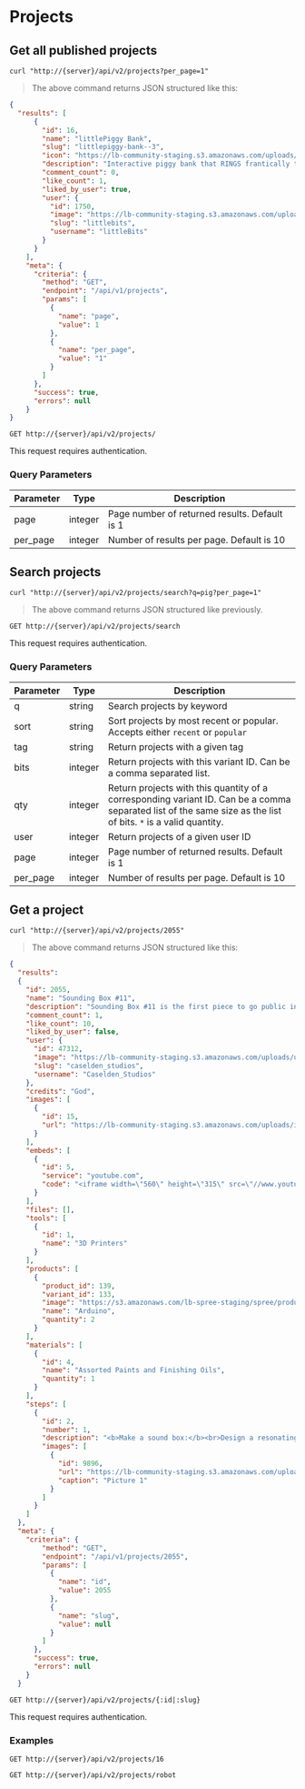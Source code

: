# Projects

## Get all published projects

```shell
curl "http://{server}/api/v2/projects?per_page=1"
```

> The above command returns JSON structured like this:

```json
{
  "results": [
      {
        "id": 16,
        "name": "littlePiggy Bank",
        "slug": "littlepiggy-bank--3",
        "icon": "https://lb-community-staging.s3.amazonaws.com/uploads/image/asset/776/small_pig3_interaction2_highRes.jpg",
        "description": "Interactive piggy bank that RINGS frantically to thank you for feeding it, BUZZES and LIGHTS up when you pet it’s ear, and SITS quietly when you want it to!<br>",
        "comment_count": 0,
        "like_count": 1,
        "liked_by_user": true,
        "user": {
          "id": 1750,
          "image": "https://lb-community-staging.s3.amazonaws.com/uploads/user/avatar/17/small_icon-green-ohhh.png",
          "slug": "littlebits",
          "username": "littleBits"
        }
      }
    ],
    "meta": {
      "criteria": {
        "method": "GET",
        "endpoint": "/api/v1/projects",
        "params": [
          {
            "name": "page",
            "value": 1
          },
          {
            "name": "per_page",
            "value": "1"
          }
        ]
      },
      "success": true,
      "errors": null
    }
}
```

`GET http://{server}/api/v2/projects/`

This request requires authentication.

### Query Parameters

Parameter | Type  | Description
--------- | ----- | -----------
page | integer | Page number of returned results. Default is 1
per_page | integer | Number of results per page. Default is 10


## Search projects

```shell
curl "http://{server}/api/v2/projects/search?q=pig?per_page=1"
```

> The above command returns JSON structured like previously.


`GET http://{server}/api/v2/projects/search`

This request requires authentication.

### Query Parameters

Parameter | Type  | Description
--------- | ----- | -----------
q | string | Search projects by keyword
sort | string | Sort projects by most recent or popular. Accepts either `recent` or `popular`
tag | string | Return projects with a given tag
bits | integer | Return projects with this variant ID. Can be a comma separated list.
qty | integer | Return projects with this quantity of a corresponding variant ID. Can be a comma separated list of the same size as the list of bits. `*` is a valid quantity.
user | integer | Return projects of a given user ID
page | integer | Page number of returned results. Default is 1
per_page | integer | Number of results per page. Default is 10


## Get a project

```shell
curl "http://{server}/api/v2/projects/2055"
```

> The above command returns JSON structured like this:

```json
{
  "results": 
  {
    "id": 2055,
    "name": "Sounding Box #11",
    "description": "Sounding Box #11 is the first piece to go public in a series of acoustic sculptures that allow viewers...",
    "comment_count": 1,
    "like_count": 10,
    "liked_by_user": false,
    "user": {
      "id": 47312,
      "image": "https://lb-community-staging.s3.amazonaws.com/uploads/user/avatar/small_Caselden_Studios_high_res.png",
      "slug": "caselden_studios",
      "username": "Caselden_Studios"
    },
    "credits": "God",
    "images": [
      {
        "id": 15,
        "url": "https://lb-community-staging.s3.amazonaws.com/uploads/image/asset/7755/large_filled_IMG_6771.jpg"
      }
    ],
    "embeds": [
      {
        "id": 5,
        "service": "youtube.com",
        "code": "<iframe width=\"560\" height=\"315\" src=\"//www.youtube.com/embed/IYJSEPD9T40\" frameborder=\"0\" allowfullscreen></iframe>"
      }
    ],
    "files": [],
    "tools": [
      {
        "id": 1,
        "name": "3D Printers"
      }
    ],
    "products": [
      {
        "product_id": 139,
        "variant_id": 133,
        "image": "https://s3.amazonaws.com/lb-spree-staging/spree/products/2046/small/arduino_withlogo.jpg?1423167635",
        "name": "Arduino",
        "quantity": 2
      }
    ],
    "materials": [
      {
        "id": 4,
        "name": "Assorted Paints and Finishing Oils",
        "quantity": 1
      }
    ],
    "steps": [
      {
        "id": 2,
        "number": 1,
        "description": "<b>Make a sound box:</b><br>Design a resonating wooden chamber. We took design influence from...",
        "images": [
          {
            "id": 9896,
            "url": "https://lb-community-staging.s3.amazonaws.com/uploads/image/asset/9896/large_filled_PurpleBit.jpg",
            "caption": "Picture 1"
          }
        ]
      }
    ]
  },
  "meta": {
    "criteria": {
        "method": "GET",
        "endpoint": "/api/v1/projects/2055",
        "params": [
          {
            "name": "id",
            "value": 2055
          },
          {
            "name": "slug",
            "value": null
          }
        ]
      },
      "success": true,
      "errors": null
    }
  }

```

`GET http://{server}/api/v2/projects/{:id|:slug}`

This request requires authentication.

### Examples

`GET http://{server}/api/v2/projects/16`

`GET http://{server}/api/v2/projects/robot`
